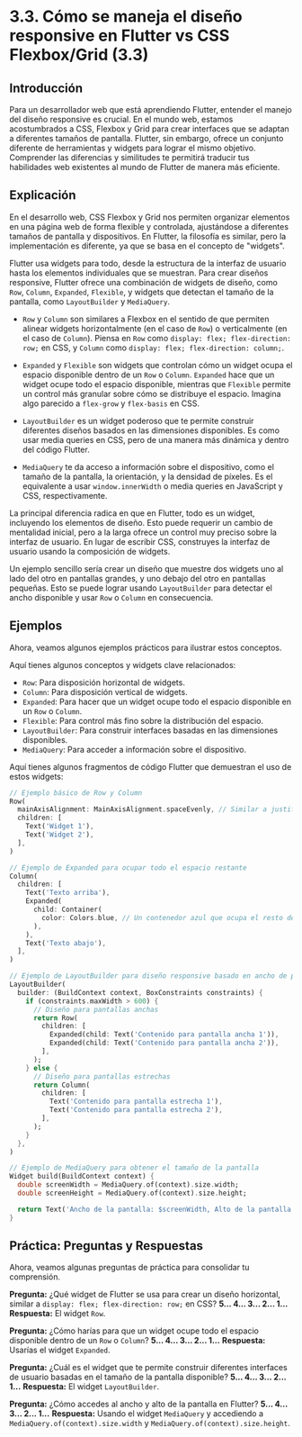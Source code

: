 # 3.3. Cómo se maneja el diseño responsive en Flutter vs CSS Flexbox/Grid (3.3)

## Introducción

Para un desarrollador web que está aprendiendo Flutter, entender el manejo del diseño responsive es crucial. En el mundo web, estamos acostumbrados a CSS, Flexbox y Grid para crear interfaces que se adaptan a diferentes tamaños de pantalla. Flutter, sin embargo, ofrece un conjunto diferente de herramientas y widgets para lograr el mismo objetivo. Comprender las diferencias y similitudes te permitirá traducir tus habilidades web existentes al mundo de Flutter de manera más eficiente.

## Explicación

En el desarrollo web, CSS Flexbox y Grid nos permiten organizar elementos en una página web de forma flexible y controlada, ajustándose a diferentes tamaños de pantalla y dispositivos. En Flutter, la filosofía es similar, pero la implementación es diferente, ya que se basa en el concepto de "widgets".

Flutter usa widgets para todo, desde la estructura de la interfaz de usuario hasta los elementos individuales que se muestran. Para crear diseños responsive, Flutter ofrece una combinación de widgets de diseño, como `Row`, `Column`, `Expanded`, `Flexible`, y widgets que detectan el tamaño de la pantalla, como `LayoutBuilder` y `MediaQuery`.

*   `Row` y `Column` son similares a Flexbox en el sentido de que permiten alinear widgets horizontalmente (en el caso de `Row`) o verticalmente (en el caso de `Column`). Piensa en `Row` como `display: flex; flex-direction: row;` en CSS, y `Column` como `display: flex; flex-direction: column;`.

*   `Expanded` y `Flexible` son widgets que controlan cómo un widget ocupa el espacio disponible dentro de un `Row` o `Column`.  `Expanded` hace que un widget ocupe todo el espacio disponible, mientras que `Flexible` permite un control más granular sobre cómo se distribuye el espacio. Imagina algo parecido a `flex-grow` y `flex-basis` en CSS.

*   `LayoutBuilder` es un widget poderoso que te permite construir diferentes diseños basados en las dimensiones disponibles.  Es como usar media queries en CSS, pero de una manera más dinámica y dentro del código Flutter.

*   `MediaQuery` te da acceso a información sobre el dispositivo, como el tamaño de la pantalla, la orientación, y la densidad de píxeles.  Es el equivalente a usar `window.innerWidth` o media queries en JavaScript y CSS, respectivamente.

La principal diferencia radica en que en Flutter, todo es un widget, incluyendo los elementos de diseño.  Esto puede requerir un cambio de mentalidad inicial, pero a la larga ofrece un control muy preciso sobre la interfaz de usuario.  En lugar de escribir CSS, construyes la interfaz de usuario usando la composición de widgets.

Un ejemplo sencillo sería crear un diseño que muestre dos widgets uno al lado del otro en pantallas grandes, y uno debajo del otro en pantallas pequeñas.  Esto se puede lograr usando `LayoutBuilder` para detectar el ancho disponible y usar `Row` o `Column` en consecuencia.

## Ejemplos

Ahora, veamos algunos ejemplos prácticos para ilustrar estos conceptos.

Aquí tienes algunos conceptos y widgets clave relacionados:

*   `Row`: Para disposición horizontal de widgets.
*   `Column`: Para disposición vertical de widgets.
*   `Expanded`: Para hacer que un widget ocupe todo el espacio disponible en un `Row` o `Column`.
*   `Flexible`: Para control más fino sobre la distribución del espacio.
*   `LayoutBuilder`: Para construir interfaces basadas en las dimensiones disponibles.
*   `MediaQuery`: Para acceder a información sobre el dispositivo.

Aquí tienes algunos fragmentos de código Flutter que demuestran el uso de estos widgets:

```dart
// Ejemplo básico de Row y Column
Row(
  mainAxisAlignment: MainAxisAlignment.spaceEvenly, // Similar a justify-content: space-evenly; en CSS
  children: [
    Text('Widget 1'),
    Text('Widget 2'),
  ],
)
```

```dart
// Ejemplo de Expanded para ocupar todo el espacio restante
Column(
  children: [
    Text('Texto arriba'),
    Expanded(
      child: Container(
        color: Colors.blue, // Un contenedor azul que ocupa el resto del espacio
      ),
    ),
    Text('Texto abajo'),
  ],
)
```

```dart
// Ejemplo de LayoutBuilder para diseño responsive basado en ancho de pantalla
LayoutBuilder(
  builder: (BuildContext context, BoxConstraints constraints) {
    if (constraints.maxWidth > 600) {
      // Diseño para pantallas anchas
      return Row(
        children: [
          Expanded(child: Text('Contenido para pantalla ancha 1')),
          Expanded(child: Text('Contenido para pantalla ancha 2')),
        ],
      );
    } else {
      // Diseño para pantallas estrechas
      return Column(
        children: [
          Text('Contenido para pantalla estrecha 1'),
          Text('Contenido para pantalla estrecha 2'),
        ],
      );
    }
  },
)
```

```dart
// Ejemplo de MediaQuery para obtener el tamaño de la pantalla
Widget build(BuildContext context) {
  double screenWidth = MediaQuery.of(context).size.width;
  double screenHeight = MediaQuery.of(context).size.height;

  return Text('Ancho de la pantalla: $screenWidth, Alto de la pantalla: $screenHeight');
}
```

## Práctica: Preguntas y Respuestas

Ahora, veamos algunas preguntas de práctica para consolidar tu comprensión.

**Pregunta:** ¿Qué widget de Flutter se usa para crear un diseño horizontal, similar a `display: flex; flex-direction: row;` en CSS?
**5... 4... 3... 2... 1...**
**Respuesta:** El widget `Row`.

**Pregunta:** ¿Cómo harías para que un widget ocupe todo el espacio disponible dentro de un `Row` o `Column`?
**5... 4... 3... 2... 1...**
**Respuesta:** Usarías el widget `Expanded`.

**Pregunta:** ¿Cuál es el widget que te permite construir diferentes interfaces de usuario basadas en el tamaño de la pantalla disponible?
**5... 4... 3... 2... 1...**
**Respuesta:** El widget `LayoutBuilder`.

**Pregunta:** ¿Cómo accedes al ancho y alto de la pantalla en Flutter?
**5... 4... 3... 2... 1...**
**Respuesta:** Usando el widget `MediaQuery` y accediendo a `MediaQuery.of(context).size.width` y `MediaQuery.of(context).size.height`.
